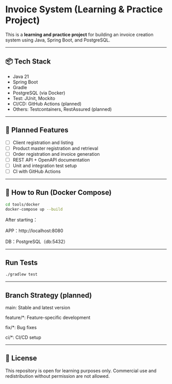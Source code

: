 # Invoice System (Learning & Practice Project)

This is a **learning and practice project** for building an invoice creation system using Java, Spring Boot, and PostgreSQL.

---

## 📦 Tech Stack

- Java 21
- Spring Boot
- Gradle
- PostgreSQL (via Docker)
- Test: JUnit, Mockito
- CI/CD: GitHub Actions (planned)
- Others: Testcontainers, RestAssured (planned)

---

## 🚀 Planned Features

- [ ] Client registration and listing
- [ ] Product master registration and retrieval
- [ ] Order registration and invoice generation
- [ ] REST API + OpenAPI documentation
- [ ] Unit and integration test setup
- [ ] CI with GitHub Actions

---

## 🐳 How to Run (Docker Compose)

```bash
cd tools/docker
docker-compose up --build
```
After starting：

APP：http://localhost:8080

DB：PostgreSQL（db:5432）

---

## Run Tests
```bash
./gradlew test
```

---

## Branch Strategy (planned)
main: Stable and latest version

feature/*: Feature-specific development

fix/*: Bug fixes

ci/*: CI/CD setup

---

## 📝 License
This repository is open for learning purposes only.
Commercial use and redistribution without permission are not allowed.
